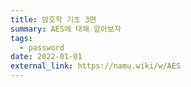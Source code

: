 ```yaml
---
title: 암호학 기초 3편
summary: AES에 대해 알아보자
tags:
  - password
date: 2022-01-01
external_link: https://namu.wiki/w/AES
---
```

